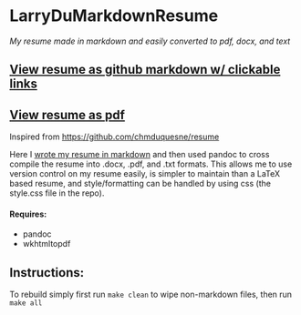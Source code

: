 # LarryDuMarkdownResume
*My resume made in markdown and easily converted to pdf, docx, and text*

## [View resume as github markdown w/ clickable links](https://github.com/LarsDu/LarryDuMarkdownResume/blob/main/LawrenceDuResume.md)
## [View resume as pdf](https://github.com/LarsDu/LarryDuMarkdownResume/blob/main/LawrenceDuResume.pdf)

Inspired from https://github.com/chmduquesne/resume

Here I [wrote my resume in markdown](https://github.com/LarsDu/LarryDuMarkdownResume/blob/main/LawrenceDuResume.md) and then used pandoc to cross compile the resume into .docx, .pdf, and .txt formats. This allows me to use version control on my resume easily, is simpler to maintain than a LaTeX based resume, and style/formatting can be handled by using css (the style.css file in the repo).

#### Requires:

 * pandoc
 * wkhtmltopdf
 
## Instructions:
To rebuild simply first run `make clean` to wipe non-markdown files, then run `make all`


